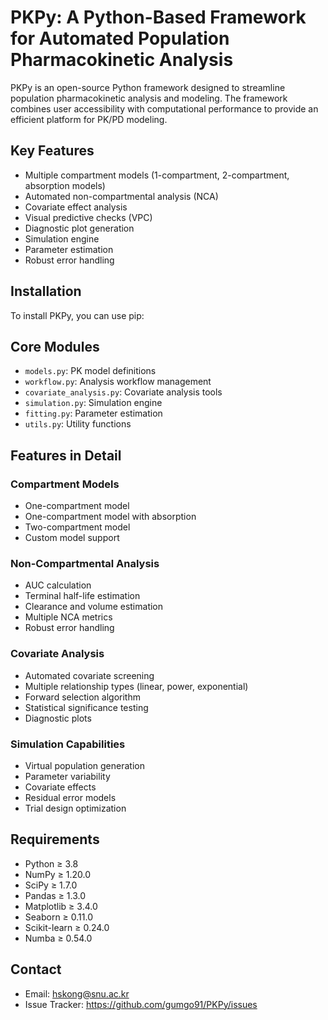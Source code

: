 # PKPy: A Python-Based Framework for Automated Population Pharmacokinetic Analysis

PKPy is an open-source Python framework designed to streamline population pharmacokinetic analysis and modeling. The framework combines user accessibility with computational performance to provide an efficient platform for PK/PD modeling.

## Key Features

- Multiple compartment models (1-compartment, 2-compartment, absorption models)
- Automated non-compartmental analysis (NCA)
- Covariate effect analysis
- Visual predictive checks (VPC)
- Diagnostic plot generation
- Simulation engine
- Parameter estimation
- Robust error handling

## Installation

To install PKPy, you can use pip:


## Core Modules

- `models.py`: PK model definitions
- `workflow.py`: Analysis workflow management
- `covariate_analysis.py`: Covariate analysis tools
- `simulation.py`: Simulation engine
- `fitting.py`: Parameter estimation
- `utils.py`: Utility functions

## Features in Detail

### Compartment Models
- One-compartment model
- One-compartment model with absorption
- Two-compartment model
- Custom model support

### Non-Compartmental Analysis
- AUC calculation
- Terminal half-life estimation
- Clearance and volume estimation
- Multiple NCA metrics
- Robust error handling

### Covariate Analysis
- Automated covariate screening
- Multiple relationship types (linear, power, exponential)
- Forward selection algorithm
- Statistical significance testing
- Diagnostic plots

### Simulation Capabilities
- Virtual population generation
- Parameter variability
- Covariate effects
- Residual error models
- Trial design optimization

## Requirements

- Python ≥ 3.8
- NumPy ≥ 1.20.0
- SciPy ≥ 1.7.0
- Pandas ≥ 1.3.0
- Matplotlib ≥ 3.4.0
- Seaborn ≥ 0.11.0
- Scikit-learn ≥ 0.24.0
- Numba ≥ 0.54.0

## Contact

- Email: hskong@snu.ac.kr
- Issue Tracker: https://github.com/gumgo91/PKPy/issues
